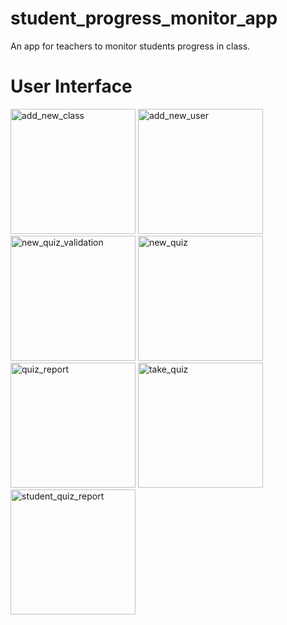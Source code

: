 # student_progress_monitor_app

An app for teachers to monitor students progress in class.

# User Interface


<img src="https://github.com/user-attachments/assets/cf0c27fe-97b8-4557-af03-939e5842a54a" alt="add_new_class" width="200"/>
<img src="https://github.com/user-attachments/assets/6c34aee6-15e4-4164-a223-21752ef70ee8" alt="add_new_user" width="200"/>
<img src="https://github.com/user-attachments/assets/8e5ca176-ed2d-4bf3-882a-ad114a5f1c86" alt="new_quiz_validation" width="200"/>
<img src="https://github.com/user-attachments/assets/65a6c088-9d69-442f-8a4b-b43f90006c18" alt="new_quiz" width="200"/>
<img src="https://github.com/user-attachments/assets/b0e2f148-1baf-4242-bc84-54792c3c3794" alt="quiz_report" width="200"/>
<img src="https://github.com/user-attachments/assets/2055dcf0-c773-49d2-9764-4005e8e61707" alt="take_quiz" width="200"/>
<img src="https://github.com/user-attachments/assets/6321573c-b07a-4d18-8a67-a16b32154892" alt="student_quiz_report" width="200"/>




